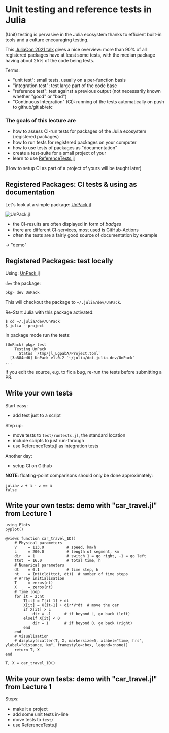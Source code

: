 <!--This file was generated, do not modify it.-->
# Unit testing and reference tests in Julia

(Unit) testing is pervasive in the Julia ecosystem thanks to efficient built-in tools and
a culture encouraging testing.

This [JuliaCon 2021 talk](https://live.juliacon.org/talk/HVSAW9) gives a nice overview: more than 90% of all registered
packages have at least some tests, with the median package having about 25% of the code being tests.

Terms:
- "unit test": small tests, usually on a per-function basis
- "integration test": test large part of the code base
- "reference test": test against a previous output (not necessarily known whether "good" or "bad")
- "Continuous Integration" (CI): running of the tests automatically on push to github/gitlab/etc

### The goals of this lecture are
- how to assess CI-run tests for packages of the Julia ecosystem (registered packages)
- how to run tests for registered packages on your computer
- how to use tests of packages as "documentation"
- create a test-suite for a small project of your
- learn to use [ReferenceTests.jl](https://github.com/JuliaTesting/ReferenceTests.jl)

(How to setup CI as part of a project of yours will be taught later)

## Registered Packages: CI tests & using as documentation

Let's look at a simple package: [UnPack.jl](https://github.com/mauro3/UnPack.jl)

![UnPack.jl](../assets/literate_figures/l6_UnPack.png)

- the CI-results are often displayed in form of _badges_
- there are different CI-services, most used is GitHub-Actions
- often the tests are a fairly good source of documentation by example

-> "demo"

## Registered Packages: test locally

Using: [UnPack.jl](https://github.com/mauro3/UnPack.jl)

`dev` the package:
```julia
pkg> dev UnPack
```
This will checkout the package to `~/.julia/dev/UnPack`.

Re-Start Julia with this package activated:
```
$ cd ~/.julia/dev/UnPack
$ julia --project
```
In package mode run the tests:
```
(UnPack) pkg> test
    Testing UnPack
      Status `/tmp/jl_LgpabA/Project.toml`
  [3a884ed6] UnPack v1.0.2 `~/julia/dot-julia-dev/UnPack`
...
```
If you edit the source, e.g. to fix a bug, re-run the tests before submitting a PR.

## Write your own tests

Start easy:
- add test just to a script

Step up:
- move tests to `test/runtests.jl`, the standard location
- include scripts to just run-through
- use ReferenceTests.jl as integration tests

Another day:
- setup CI on Github

**NOTE**: floating-point comparisons should only be done approximately:
```
julia> ℯ + π - ℯ == π
false
```

## Write your own tests: demo with "car_travel.jl" from Lecture 1

```julia:ex1
using Plots
pyplot()

@views function car_travel_1D()
    # Physical parameters
    V     = 113.0          # speed, km/h
    L     = 200.0          # length of segment, km
    dir   = 1              # switch 1 = go right, -1 = go left
    ttot  = 16.0           # total time, h
    # Numerical parameters
    dt    = 0.1            # time step, h
    nt    = Int(cld(ttot, dt))  # number of time steps
    # Array initialisation
    T     = zeros(nt)
    X     = zeros(nt)
    # Time loop
    for it = 2:nt
        T[it] = T[it-1] + dt
        X[it] = X[it-1] + dir*V*dt  # move the car
        if X[it] > L
            dir = -1      # if beyond L, go back (left)
        elseif X[it] < 0
            dir = 1       # if beyond 0, go back (right)
        end
    end
    # Visualisation
    # display(scatter(T, X, markersize=5, xlabel="time, hrs", ylabel="distance, km", framestyle=:box, legend=:none))
    return T, X
end

T, X = car_travel_1D()
```

## Write your own tests: demo with "car_travel.jl" from Lecture 1

Steps:
- make it a project
- add some unit tests in-line
- move tests to `test/`
- use ReferenceTests.jl


